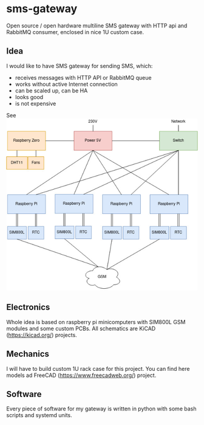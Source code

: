# sms-gateway
Open source / open hardware multiline SMS gateway with HTTP api and RabbitMQ consumer, enclosed in nice 1U custom case.

## Idea

I would like to have SMS gateway for sending SMS, which:
- receives messages with HTTP API or RabbitMQ queue
- works without active Internet connection
- can be scaled up, can be HA
- looks good
- is not expensive

See ![SMS gateway block schema](https://github.com/SniperCZE/sms-gateway/blob/master/block-diagram.jpg)

## Electronics

Whole idea is based on raspberry pi minicomputers with SIM800L GSM modules and some custom PCBs. All schematics are KiCAD (https://kicad.org/) projects.

## Mechanics

I will have to build custom 1U rack case for this project. You can find here models ad FreeCAD (https://www.freecadweb.org/) project.

## Software

Every piece of software for my gateway is written in python with some bash scripts and systemd units.